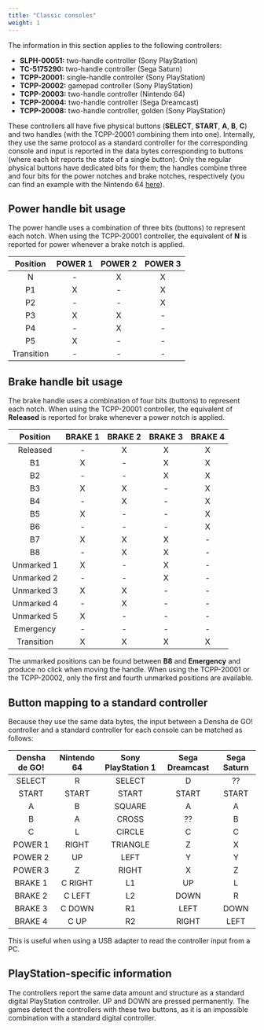 ```yaml
---
title: "Classic consoles"
weight: 1
---
```


The information in this section applies to the following controllers:

- **SLPH-00051:** two-handle controller (Sony PlayStation)
- **TC-5175290:** two-handle controller (Sega Saturn)
- **TCPP-20001:** single-handle controller (Sony PlayStation)
- **TCPP-20002:** gamepad controller (Sony PlayStation)
- **TCPP-20003:** two-handle controller (Nintendo 64)
- **TCPP-20004:** two-handle controller (Sega Dreamcast)
- **TCPP-20008:** two-handle controller, golden (Sony PlayStation)

These controllers all have five physical buttons (**SELECT**, **START**, **A**, **B**, **C**) and two handles (with the TCPP-20001 combining them into one). Internally, they use the same protocol as a standard controller for the corresponding console and input is reported in the data bytes corresponding to buttons (where each bit reports the state of a single button). Only the regular physical buttons have dedicated bits for them; the handles combine three and four bits for the power notches and brake notches, respectively (you can find an example with the Nintendo 64 [here](https://sites.google.com/site/consoleprotocols/home/nintendo-joy-bus-documentation/n64-specific/train-controller)).

## Power handle bit usage

The power handle uses a combination of three bits (buttons) to represent each notch. When using the TCPP-20001 controller, the equivalent of **N** is reported for power whenever a brake notch is applied.

| Position   | POWER 1 | POWER 2 | POWER 3 |
|:----------:|:-------:|:-------:|:-------:|
| N          | -       | X       | X       |
| P1         | X       | -       | X       |
| P2         | -       | -       | X       |
| P3         | X       | X       | -       |
| P4         | -       | X       | -       |
| P5         | X       | -       | -       |
| Transition | -       | -       | -       |

## Brake handle bit usage

The brake handle uses a combination of four bits (buttons) to represent each notch. When using the TCPP-20001 controller, the equivalent of **Released** is reported for brake whenever a power notch is applied.

| Position   | BRAKE 1 | BRAKE 2 | BRAKE 3 | BRAKE 4 |
|:----------:|:-------:|:-------:|:-------:|:-------:|
| Released   | -       | X       | X       | X       |
| B1         | X       | -       | X       | X       |
| B2         | -       | -       | X       | X       |
| B3         | X       | X       | -       | X       |
| B4         | -       | X       | -       | X       |
| B5         | X       | -       | -       | X       |
| B6         | -       | -       | -       | X       |
| B7         | X       | X       | X       | -       |
| B8         | -       | X       | X       | -       |
| Unmarked 1 | X       | -       | X       | -       |
| Unmarked 2 | -       | -       | X       | -       |
| Unmarked 3 | X       | X       | -       | -       |
| Unmarked 4 | -       | X       | -       | -       |
| Unmarked 5 | X       | -       | -       | -       |
| Emergency  | -       | -       | -       | -       |
| Transition | X       | X       | X       | X       |

The unmarked positions can be found between **B8** and **Emergency** and produce no click when moving the handle. When using the TCPP-20001 or the TCPP-20002, only the first and fourth unmarked positions are available.

## Button mapping to a standard controller

Because they use the same data bytes, the input between a Densha de GO! controller and a standard controller for each console can be matched as follows:

| Densha de GO! | Nintendo 64 | Sony PlayStation 1 | Sega Dreamcast | Sega Saturn |
|:-------------:|:-----------:|:------------------:|:--------------:|:-----------:|
| SELECT        | R           | SELECT             | D              | ??          |
| START         | START       | START              | START          | START       |
| A             | B           | SQUARE             | A              | A           |
| B             | A           | CROSS              | ??             | B           |
| C             | L           | CIRCLE             | C              | C           |
| POWER 1       | RIGHT       | TRIANGLE           | Z              | X           |
| POWER 2       | UP          | LEFT               | Y              | Y           |
| POWER 3       | Z           | RIGHT              | X              | Z           |
| BRAKE 1       | C RIGHT     | L1                 | UP             | L           |
| BRAKE 2       | C LEFT      | L2                 | DOWN           | R           |
| BRAKE 3       | C DOWN      | R1                 | LEFT           | DOWN        |
| BRAKE 4       | C UP        | R2                 | RIGHT          | LEFT        |

This is useful when using a USB adapter to read the controller input from a PC.

## PlayStation-specific information

The controllers report the same data amount and structure as a standard digital PlayStation controller. UP and DOWN are pressed permanently. The games detect the controllers with these two buttons, as it is an impossible combination with a standard  digital controller.

